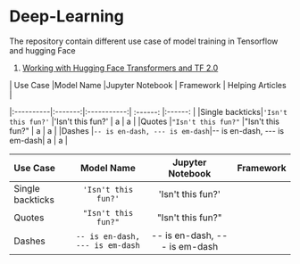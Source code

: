 # Deep-Learning
The repository contain different use case of model training in Tensorflow and hugging Face 
1. [Working with Hugging Face Transformers and TF 2.0](https://towardsdatascience.com/working-with-hugging-face-transformers-and-tf-2-0-89bf35e3555a)


|      Use Case          |Model Name       |Jupyter Notebook    | Framework   |     Helping Articles |
                  
|:----------|:-------:|:-----------:| :------: |:------: |
|Single backticks|`'Isn't this fun?'`            |'Isn't this fun?'            |    a            |      a    |
|Quotes          |`"Isn't this fun?"`            |"Isn't this fun?"            |      a          |      a    |
|Dashes          |`-- is en-dash, --- is em-dash`|-- is en-dash, --- is em-dash|      a         |       a    |
 


|      Use Case          |Model Name                          |Jupyter Notebook    | Framework |                    
|:----------------|:-------------------------------:|:-----------------------------:| :----------------: |
|Single backticks|`'Isn't this fun?'`            |'Isn't this fun?'            |                             |
|Quotes          |`"Isn't this fun?"`            |"Isn't this fun?"            |                                |
|Dashes          |`-- is en-dash, --- is em-dash`|-- is en-dash, --- is em-dash|  
